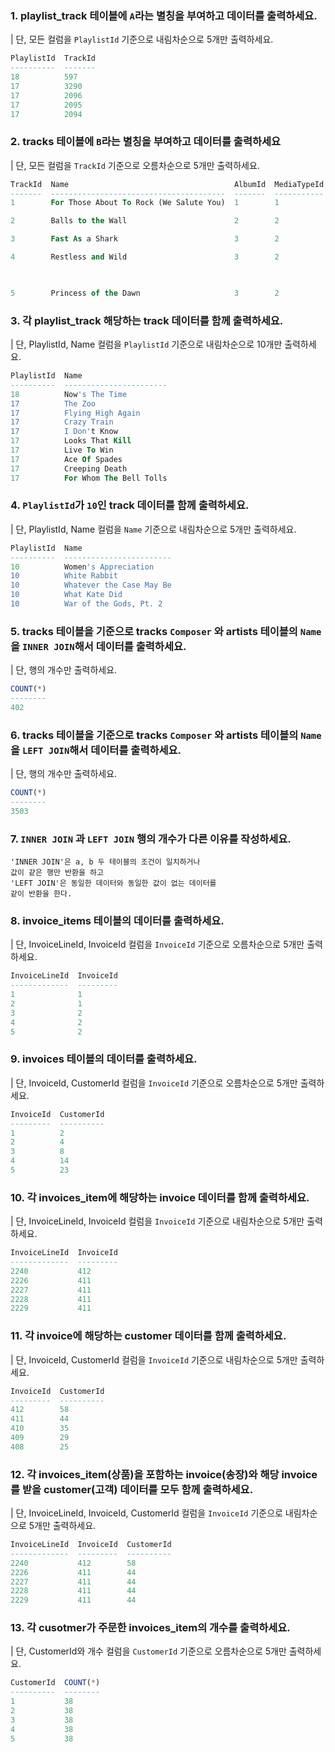 ### 1. playlist_track 테이블에 `A`라는 별칭을 부여하고 데이터를 출력하세요.

| 단, 모든 컬럼을 `PlaylistId` 기준으로 내림차순으로 5개만 출력하세요.

```sql
PlaylistId  TrackId
----------  -------
18          597
17          3290
17          2096
17          2095
17          2094
```

### 2. tracks 테이블에 `B`라는 별칭을 부여하고 데이터를 출력하세요

| 단, 모든 컬럼을 `TrackId` 기준으로 오름차순으로 5개만 출력하세요.

```sql
TrackId  Name                                     AlbumId  MediaTypeId  GenreId  Composer                                                      Milliseconds  Bytes     UnitPrice
-------  ---------------------------------------  -------  -----------  -------  ------------------------------------------------------------  ------------  --------  ---------
1        For Those About To Rock (We Salute You)  1        1            1        Angus Young, Malcolm Young, Brian Johnson                     343719        11170334  0.99

2        Balls to the Wall                        2        2            1                                                                      342562        5510424   0.99

3        Fast As a Shark                          3        2            1        F. Baltes, S. Kaufman, U. Dirkscneider & W. Hoffman           230619        3990994   0.99

4        Restless and Wild                        3        2            1        F. Baltes, R.A. Smith-Diesel, S. Kaufman, U. Dirkscneider &   252051        4331779   0.99
                                                                                 W. Hoffman


5        Princess of the Dawn                     3        2            1        Deaffy & R.A. Smith-Diesel                                    375418        6290521   0.99
```

### 3. 각 playlist_track 해당하는 track 데이터를 함께 출력하세요.

| 단, PlaylistId, Name 컬럼을 `PlaylistId` 기준으로 내림차순으로 10개만 출력하세요. 

```sql
PlaylistId  Name
----------  -----------------------
18          Now's The Time
17          The Zoo
17          Flying High Again
17          Crazy Train
17          I Don't Know
17          Looks That Kill
17          Live To Win
17          Ace Of Spades
17          Creeping Death
17          For Whom The Bell Tolls
```

### 4. `PlaylistId`가 `10`인 track 데이터를 함께 출력하세요.

| 단, PlaylistId, Name 컬럼을 `Name` 기준으로 내림차순으로 5개만 출력하세요.

```sql
PlaylistId  Name
----------  ------------------------
10          Women's Appreciation
10          White Rabbit
10          Whatever the Case May Be
10          What Kate Did
10          War of the Gods, Pt. 2
```

### 5. tracks 테이블을 기준으로 tracks `Composer` 와 artists 테이블의 `Name`을 `INNER JOIN`해서 데이터를 출력하세요.

| 단, 행의 개수만 출력하세요.

```sql
COUNT(*)
--------
402
```

### 6. tracks 테이블을 기준으로 tracks `Composer` 와 artists 테이블의 `Name`을 `LEFT JOIN`해서 데이터를 출력하세요.

| 단, 행의 개수만 출력하세요.

```sql
COUNT(*)
--------
3503
```

### 7. `INNER JOIN` 과 `LEFT JOIN` 행의 개수가 다른 이유를 작성하세요.

```plain
'INNER JOIN'은 a, b 두 테이블의 조건이 일치하거나
값이 같은 행만 반환을 하고
'LEFT JOIN'은 동일한 데이터와 동일한 값이 없는 데이터를
같이 반환을 한다.
```

### 8. invoice_items 테이블의 데이터를 출력하세요.

| 단, InvoiceLineId, InvoiceId 컬럼을 `InvoiceId` 기준으로 오름차순으로 5개만 출력하세요.

```sql
InvoiceLineId  InvoiceId
-------------  ---------
1              1
2              1
3              2
4              2
5              2
```

### 9. invoices 테이블의 데이터를 출력하세요.

| 단, InvoiceId, CustomerId 컬럼을 `InvoiceId` 기준으로 오름차순으로 5개만 출력하세요.

```sql
InvoiceId  CustomerId
---------  ----------
1          2
2          4
3          8
4          14
5          23
```

### 10. 각 invoices_item에 해당하는 invoice 데이터를 함께 출력하세요.

| 단, InvoiceLineId, InvoiceId 컬럼을 `InvoiceId` 기준으로 내림차순으로 5개만 출력하세요.

```sql
InvoiceLineId  InvoiceId
-------------  ---------
2240           412
2226           411
2227           411
2228           411
2229           411
```

### 11. 각 invoice에 해당하는 customer 데이터를 함께 출력하세요.

| 단, InvoiceId, CustomerId 컬럼을 `InvoiceId` 기준으로 내림차순으로 5개만 출력하세요.

```sql
InvoiceId  CustomerId
---------  ----------
412        58
411        44
410        35
409        29
408        25
```

### 12. 각 invoices_item(상품)을 포함하는 invoice(송장)와 해당 invoice를 받을 customer(고객) 데이터를 모두 함께 출력하세요.

| 단, InvoiceLineId, InvoiceId, CustomerId 컬럼을 `InvoiceId` 기준으로 내림차순으로 5개만 출력하세요.

```sql
InvoiceLineId  InvoiceId  CustomerId
-------------  ---------  ----------
2240           412        58
2226           411        44
2227           411        44
2228           411        44
2229           411        44
```

### 13. 각 cusotmer가 주문한 invoices_item의 개수를 출력하세요.

| 단, CustomerId와 개수 컬럼을 `CustomerId` 기준으로 오름차순으로 5개만 출력하세요.

```sql
CustomerId  COUNT(*)
----------  --------
1           38
2           38
3           38
4           38
5           38
```
